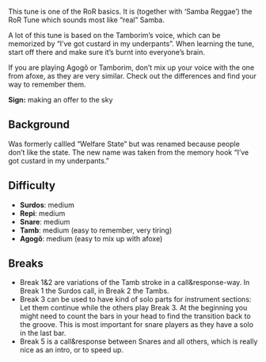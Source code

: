 This tune is one of the RoR basics. It is (together with ‘Samba Reggae’) the RoR Tune which sounds most like “real” Samba.

A lot of this tune is based on the Tamborim’s voice, which can be memorized by “I’ve got custard in my underpants”.
When learning the tune, start off there and make sure it’s burnt into everyone’s brain.

If you are playing Agogô or Tamborim, don’t mix up your voice with the one from afoxe, as they are very similar. Check
out the differences and find your way to remember them.

**Sign:** making an offer to the sky

## Background

Was formerly callled “Welfare State” but was renamed because people don’t like the state. The new name was taken from
the memory hook “I’ve got custard in my underpants.”

## Difficulty

* **Surdos**: medium
* **Repi**: medium
* **Snare**: medium
* **Tamb**: medium (easy to remember, very tiring)
* **Agogô**: medium (easy to mix up with afoxe)

## Breaks

* Break 1&2 are variations of the Tamb stroke in a call&response-way. In Break 1 the Surdos call, in Break 2 the Tambs.
* Break 3 can be used to have kind of solo parts for instrument sections: Let them continue while the others play Break 3.
  At the beginning you might need to count the bars in your head to find the transition back to the groove. This is most
  important for snare players as they have a solo in the last bar.
* Break 5 is a call&response between Snares and all others, which is really nice as an intro, or to speed up.